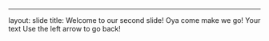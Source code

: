 
---
layout: slide
title: Welcome to our second slide!
Oya come make we go!
Your text 
Use the left arrow to go back!

